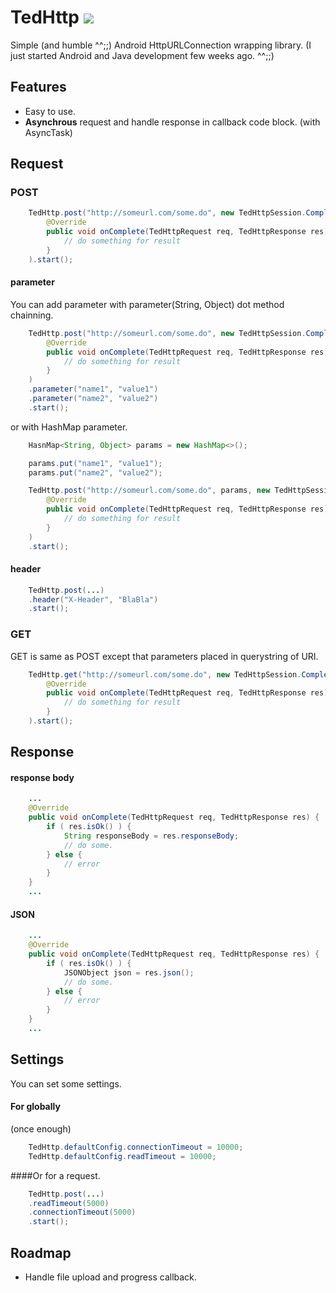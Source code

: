 # TedHttp ![](https://img.shields.io/github/license/mashape/apistatus.svg)


Simple (and humble ^^;;) Android HttpURLConnection wrapping library.
(I just started Android and Java development few weeks ago. ^^;;)



## Features
* Easy to use.
* **Asynchrous** request and handle response in callback code block.
  (with AsyncTask)





## Request

### POST
```java
    TedHttp.post("http://someurl.com/some.do", new TedHttpSession.CompleteCallback() {
        @Override
        public void onComplete(TedHttpRequest req, TedHttpResponse res) {
            // do something for result
        }
    ).start();
```

#### parameter
You can add parameter with parameter(String, Object) dot method chainning.

```java
    TedHttp.post("http://someurl.com/some.do", new TedHttpSession.CompleteCallback() {
        @Override
        public void onComplete(TedHttpRequest req, TedHttpResponse res) {
            // do something for result
        }
    )
    .parameter("name1", "value1")
    .parameter("name2", "value2")
    .start();
```

or with HashMap parameter.

```java
    HasnMap<String, Object> params = new HashMap<>();

    params.put("name1", "value1");
    params.put("name2", "value2");

    TedHttp.post("http://someurl.com/some.do", params, new TedHttpSession.CompleteCallback() {
        @Override
        public void onComplete(TedHttpRequest req, TedHttpResponse res) {
            // do something for result
        }
    )
    .start();
```


#### header


```java
    TedHttp.post(...)
    .header("X-Header", "BlaBla")
    .start();
```


### GET

GET is same as POST except that parameters placed in querystring of URI.

```java
    TedHttp.get("http://someurl.com/some.do", new TedHttpSession.CompleteCallback() {
        @Override
        public void onComplete(TedHttpRequest req, TedHttpResponse res) {
            // do something for result
        }
    ).start();
```








## Response

#### response body
```java
    ...
    @Override
    public void onComplete(TedHttpRequest req, TedHttpResponse res) {
        if ( res.isOk() ) {
            String responseBody = res.responseBody;
            // do some.
        } else {
            // error
        }
    }
    ...
```


#### JSON
```java
    ...
    @Override
    public void onComplete(TedHttpRequest req, TedHttpResponse res) {
        if ( res.isOk() ) {        
            JSONObject json = res.json();
            // do some.
        } else {
            // error
        }
    }
    ...
```







## Settings

You can set some settings.

#### For globally
(once enough)

```java
    TedHttp.defaultConfig.connectionTimeout = 10000;
    TedHttp.defaultConfig.readTimeout = 10000;
```

####Or for a request.

```java
    TedHttp.post(...)
    .readTimeout(5000)
    .connectionTimeout(5000)
    .start();
```






## Roadmap

* Handle file upload and progress callback.
